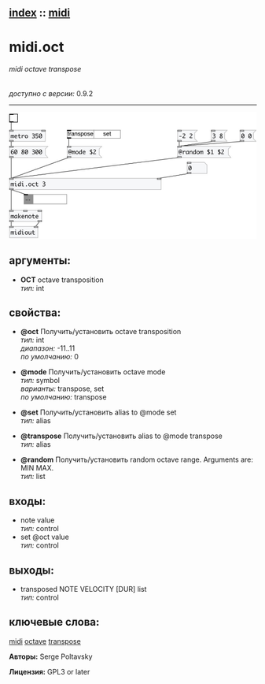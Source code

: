 [index](index.html) :: [midi](category_midi.html)
---

# midi.oct

###### midi octave transpose

*доступно с версии:* 0.9.2

---




[![example](../examples/img/midi.oct.jpg)](../examples/pd/midi.oct.pd)



## аргументы:

* **OCT**
octave transposition<br>
_тип:_ int<br>





## свойства:

* **@oct** 
Получить/установить octave transposition<br>
_тип:_ int<br>
_диапазон:_ -11..11<br>
_по умолчанию:_ 0<br>

* **@mode** 
Получить/установить octave mode<br>
_тип:_ symbol<br>
_варианты:_ transpose, set<br>
_по умолчанию:_ transpose<br>

* **@set** 
Получить/установить alias to @mode set<br>
_тип:_ alias<br>

* **@transpose** 
Получить/установить alias to @mode transpose<br>
_тип:_ alias<br>

* **@random** 
Получить/установить random octave range. Arguments are: MIN MAX.<br>
_тип:_ list<br>



## входы:

* note value<br>
_тип:_ control
* set @oct value<br>
_тип:_ control



## выходы:

* transposed NOTE VELOCITY [DUR] list<br>
_тип:_ control



## ключевые слова:

[midi](keywords/midi.html)
[octave](keywords/octave.html)
[transpose](keywords/transpose.html)






**Авторы:** Serge Poltavsky




**Лицензия:** GPL3 or later





